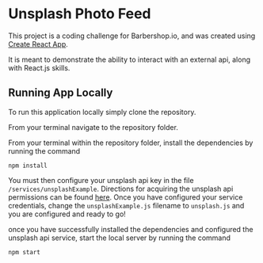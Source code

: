 # Unsplash Photo Feed

This project is a coding challenge for Barbershop.io, and was created using [Create React App](https://github.com/facebookincubator/create-react-app).

It is meant to demonstrate the ability to interact with an external api, along
with React.js skills.

## Running App Locally

To run this application locally simply clone the repository.

From your terminal navigate to the repository folder.

From your terminal within the repository folder, install the dependencies by
running the command

`npm install`

You must then configure your unsplash api key in the file `/services/unsplashExample`.
Directions for acquiring the unsplash api permissions can be found [here](https://unsplash.com/developers). Once you have configured your service credentials, change the `unsplashExample.js` filename to `unsplash.js` and you are
configured and ready to go!

once you have successfully installed the dependencies and configured the unsplash api service, start the local server by running the command

`npm start`
